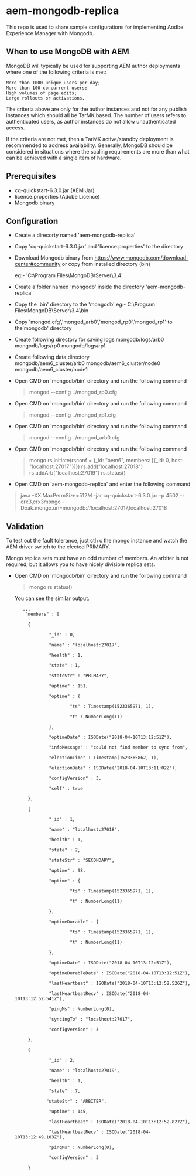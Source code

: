 # aem-mongodb-replica

This repo is used to share sample configurations for implementing Aodbe Experience Manager with Mongodb.

## When to use MongoDB with AEM

MongoDB will typically be used for supporting AEM author deployments where one of the following criteria is met:

    More than 1000 unique users per day;
    More than 100 concurrent users;
    High volumes of page edits;
    Large rollouts or activations.

The criteria above are only for the author instances and not for any publish instances which should all be TarMK based. The number of users refers to authenticated users, as author instances do not allow unauthenticated access.

If the criteria are not met, then a TarMK active/standby deployment is recommended to address availability. Generally, MongoDB should be considered in situations where the scaling requirements are more than what can be achieved with a single item of hardware.



## Prerequisites
* cq-quickstart-6.3.0.jar (AEM Jar)
* licence.properties (Adobe Licence)
* Mongodb binary

## Configuration
- Create a direcorty named 'aem-mongodb-replica'

- Copy 'cq-quickstart-6.3.0.jar' and 'licence.properties' to the directory

- Download Mongodb binary from https://www.mongodb.com/download-center#community
  or 
  copy from installed directory (bin)

  eg:- 'C:\Program Files\MongoDB\Server\3.4'

- Create a folder named 'mongodb' inside the directory 'aem-mongodb-replica'

- Copy the 'bin' directory to the 'mongodb' 
  eg:- C:\Program Files\MongoDB\Server\3.4\bin

- Copy 'mongod.cfg','mongod_arb0','mongod_rp0','mongod_rp1' to the'mongodb' directory

- Create following directory for saving logs
  mongodb/logs/arb0 
  mongodb/logs/rp0 
  mongodb/logs/rp1 

- Create following data directory  
  mongodb/aem6_cluster/arb0
  mongodb/aem6_cluster/node0
  mongodb/aem6_cluster/node1

- Open CMD on 'mongodb/bin' directory and run the following command
  >mongod --config ../mongod_rp0.cfg 

- Open CMD on 'mongodb/bin' directory and run the following command
  >mongod --config ../mongod_rp1.cfg

- Open CMD on 'mongodb/bin' directory and run the following command
  >mongod --config ../mongod_arb0.cfg

- Open CMD on 'mongodb/bin' directory and run the following command
  >mongo
    >rs.initiate(rsconf = {_id: "aem6", members: [{_id: 0, host: "localhost:27017"}]})
    >rs.add("localhost:27018")
    >rs.addArb("localhost:27019")
    >rs.status()

- Open CMD on 'aem-mongodb-replica' and enter the following command
 >java -XX:MaxPermSize=512M  -jar cq-quickstart-6.3.0.jar -p 4502 -r crx3,crx3mongo -Doak.mongo.uri=mongodb://localhost:27017,localhost:27018

## Validation

To test out the fault tolerance, just ctl+c the mongo instance and watch the AEM driver switch to the elected PRIMARY.

Mongo replica sets must have an odd number of members. An arbiter is not required, but it allows you to have nicely divisible replica sets.

- Open CMD on 'mongodb/bin' directory and run the following command
  >mongo
  >rs.status()

  You can see the similar output.
    ```
       ...
        "members" : [

         {

                 "_id" : 0,

                 "name" : "localhost:27017",

                 "health" : 1,

                 "state" : 1,

                 "stateStr" : "PRIMARY",

                 "uptime" : 151,

                 "optime" : {

                         "ts" : Timestamp(1523365971, 1),

                         "t" : NumberLong(11)

                 },

                 "optimeDate" : ISODate("2018-04-10T13:12:51Z"),

                 "infoMessage" : "could not find member to sync from",

                 "electionTime" : Timestamp(1523365862, 1),

                 "electionDate" : ISODate("2018-04-10T13:11:02Z"),

                 "configVersion" : 3,

                 "self" : true

         },

         {

                 "_id" : 1,

                 "name" : "localhost:27018",

                 "health" : 1,

                 "state" : 2,

                 "stateStr" : "SECONDARY",

                 "uptime" : 98,

                 "optime" : {

                         "ts" : Timestamp(1523365971, 1),

                         "t" : NumberLong(11)

                 },

                 "optimeDurable" : {

                         "ts" : Timestamp(1523365971, 1),

                         "t" : NumberLong(11)

                 },

                 "optimeDate" : ISODate("2018-04-10T13:12:51Z"),

                 "optimeDurableDate" : ISODate("2018-04-10T13:12:51Z"),

                 "lastHeartbeat" : ISODate("2018-04-10T13:12:52.526Z"),

                 "lastHeartbeatRecv" : ISODate("2018-04-10T13:12:52.541Z"),

                 "pingMs" : NumberLong(0),

                 "syncingTo" : "localhost:27017",

                 "configVersion" : 3

         },

         {

                 "_id" : 2,

                 "name" : "localhost:27019",

                 "health" : 1,

                 "state" : 7,

                "stateStr" : "ARBITER",

                 "uptime" : 145,

                 "lastHeartbeat" : ISODate("2018-04-10T13:12:52.827Z"),

                 "lastHeartbeatRecv" : ISODate("2018-04-10T13:12:49.103Z"),

                 "pingMs" : NumberLong(0),

                 "configVersion" : 3

         }
    ```
